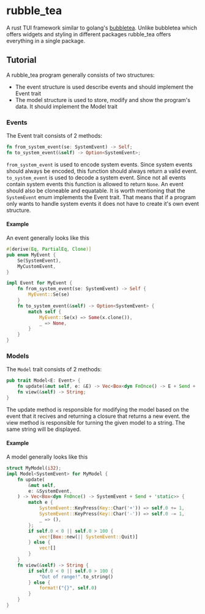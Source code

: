 # rubble_tea
A rust TUI framework similar to golang's [bubbletea](https://github.com/charmbracelet/bubbletea/blob/master/README.md).
Unlike bubbletea which offers widgets and styling in different packages rubble_tea offers everything in a single package.
## Tutorial
A rubble_tea program generally consists of two structures:
- The event structure is used describe events and should implement the Event trait
- The model structure is used to store, modify and show the program's data. It should implement the Model trait
### Events
The Event trait consists of 2 methods:
```rust
fn from_system_event(se: SystemEvent) -> Self;
fn to_system_event(&self) -> Option<SystemEvent>;
```
`from_system_event` is used to encode system events. Since system events should always
be encoded, this function should always return a valid event.
`to_system_event` is used to decode a system event. Since not all events contain
system events this function is allowed to return `None`. An event should also be
cloneable and equatable. It is worth mentioning that the `SystemEvent` enum implements
the Event trait. That means that if a program only wants to handle system events
it does not have to create it's own event structure.
#### Example
An event generally looks like this
```rust
#[derive(Eq, PartialEq, Clone)]
pub enum MyEvent {
    Se(SystemEvent),
    MyCustomEvent,
}

impl Event for MyEvent {
    fn from_system_event(se: SystemEvent) -> Self {
        MyEvent::Se(se)
    }
    fn to_system_event(&self) -> Option<SystemEvent> {
        match self {
            MyEvent::Se(x) => Some(x.clone()),
            _ => None,
        }
    }
}
```
### Models
The `Model` trait consists of 2 methods:
```rust
pub trait Model<E: Event> {
    fn update(&mut self, e: &E) -> Vec<Box<dyn FnOnce() -> E + Send + 'static>>;
    fn view(&self) -> String;
}
```
The update method is responsible for modifying the model based on the event that
it recives and returning a closure that returns a new event.
the view method is responsible for turning the given model to a string. The same
string will be displayed.
#### Example
A model generally looks like this
```rust
struct MyModel(i32);
impl Model<SystemEvent> for MyModel {
    fn update(
        &mut self,
        e: &SystemEvent,
    ) -> Vec<Box<dyn FnOnce() -> SystemEvent + Send + 'static>> {
        match e {
            SystemEvent::KeyPress(Key::Char('+')) => self.0 += 1,
            SystemEvent::KeyPress(Key::Char('-')) => self.0 -= 1,
            _ => (),
        };
        if self.0 < 0 || self.0 > 100 {
            vec![Box::new(|| SystemEvent::Quit)]
        } else {
            vec![]
        }
    }
    fn view(&self) -> String {
        if self.0 < 0 || self.0 > 100 {
            "Out of range!".to_string()
        } else {
            format!("{}", self.0)
        }
    }
}
```
